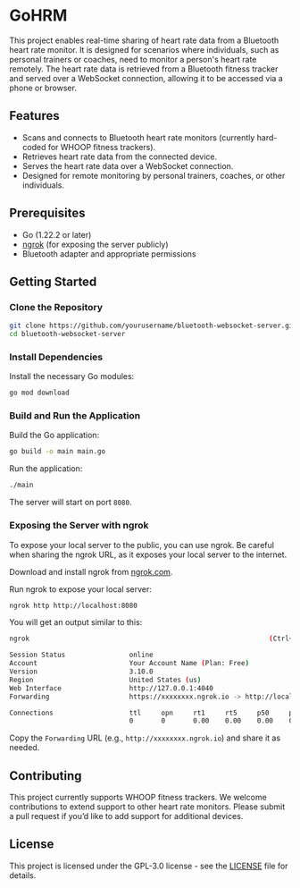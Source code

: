 # GoHRM

This project enables real-time sharing of heart rate data from a Bluetooth heart rate monitor. It is designed for scenarios where individuals, such as personal trainers or coaches, need to monitor a person's heart rate remotely. The heart rate data is retrieved from a Bluetooth fitness tracker and served over a WebSocket connection, allowing it to be accessed via a phone or browser.

## Features

- Scans and connects to Bluetooth heart rate monitors (currently hard-coded for WHOOP fitness trackers).
- Retrieves heart rate data from the connected device.
- Serves the heart rate data over a WebSocket connection.
- Designed for remote monitoring by personal trainers, coaches, or other individuals.

## Prerequisites

- Go (1.22.2 or later)
- [ngrok](https://ngrok.com/) (for exposing the server publicly)
- Bluetooth adapter and appropriate permissions

## Getting Started

### Clone the Repository

```sh
git clone https://github.com/yourusername/bluetooth-websocket-server.git
cd bluetooth-websocket-server
```

### Install Dependencies

Install the necessary Go modules:

```sh
go mod download
```

### Build and Run the Application

Build the Go application:

```sh
go build -o main main.go
```

Run the application:

```sh
./main
```

The server will start on port `8080`.

### Exposing the Server with ngrok

To expose your local server to the public, you can use ngrok. Be careful when sharing the ngrok URL, as it exposes your local server to the internet.

Download and install ngrok from [ngrok.com](https://ngrok.com/).

Run ngrok to expose your local server:

```sh
ngrok http http://localhost:8080
```

You will get an output similar to this:

```sh
ngrok                                                            (Ctrl+C to quit)

Session Status                online
Account                       Your Account Name (Plan: Free)
Version                       3.10.0
Region                        United States (us)
Web Interface                 http://127.0.0.1:4040
Forwarding                    https://xxxxxxxx.ngrok.io -> http://localhost:8080

Connections                   ttl     opn     rt1     rt5     p50     p90
                              0       0       0.00    0.00    0.00    0.00
```

Copy the `Forwarding` URL (e.g., `http://xxxxxxxx.ngrok.io`) and share it as needed.

## Contributing

This project currently supports WHOOP fitness trackers. We welcome contributions to extend support to other heart rate monitors. Please submit a pull request if you’d like to add support for additional devices.

## License

This project is licensed under the GPL-3.0 license - see the [LICENSE](LICENSE) file for details.